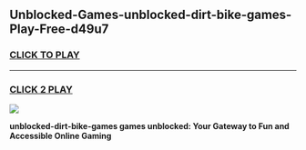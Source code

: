
## Unblocked-Games-unblocked-dirt-bike-games-Play-Free-d49u7
<h3>
<a href="https://premium76.site?title=unblocked-dirt-bike-games&ref=15A">CLICK TO PLAY</a></h3>
<hr>

<h3>
<a href="https://premium76.site?title=unblocked-dirt-bike-games&ref=15A">CLICK 2 PLAY</a>
  
</h3>

<a href="https://premium76.site?title=unblocked-dirt-bike-games&ref=15A"><img src="https://clearcache.store/games.png"></a>


**unblocked-dirt-bike-games games unblocked: Your Gateway to Fun and Accessible Online Gaming**
